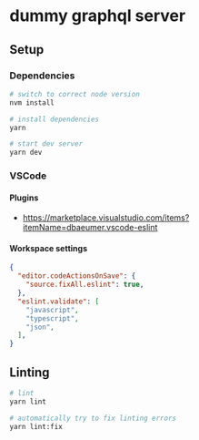 # dummy graphql server

## Setup

### Dependencies

```bash
# switch to correct node version
nvm install

# install dependencies
yarn

# start dev server
yarn dev
```

### VSCode

#### Plugins

- https://marketplace.visualstudio.com/items?itemName=dbaeumer.vscode-eslint

#### Workspace settings

```json
{
  "editor.codeActionsOnSave": {
    "source.fixAll.eslint": true,
  },
  "eslint.validate": [
    "javascript",
    "typescript",
    "json",
  ],
}
```

## Linting

```bash
# lint
yarn lint

# automatically try to fix linting errors
yarn lint:fix
```
